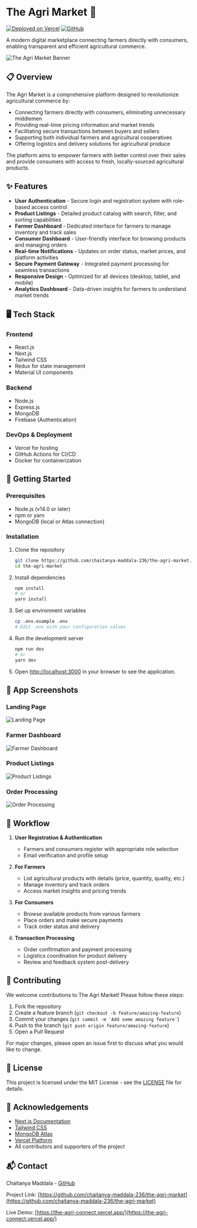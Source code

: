 # The Agri Market 🌾

[![Deployed on Vercel](https://img.shields.io/badge/Vercel-Live%20Demo-brightgreen)](https://the-agri-connect.vercel.app/)
[![GitHub](https://img.shields.io/github/license/chaitanya-maddala-236/the-agri-market)](https://github.com/chaitanya-maddala-236/the-agri-market/blob/main/LICENSE)

A modern digital marketplace connecting farmers directly with consumers, enabling transparent and efficient agricultural commerce.

![The Agri Market Banner](https://github.com/chaitanya-maddala-236/the-agri-market/blob/main/assets/readme_images/Landing%20Page.png?raw=true)

## 📋 Overview

The Agri Market is a comprehensive platform designed to revolutionize agricultural commerce by:

- Connecting farmers directly with consumers, eliminating unnecessary middlemen
- Providing real-time pricing information and market trends
- Facilitating secure transactions between buyers and sellers
- Supporting both individual farmers and agricultural cooperatives
- Offering logistics and delivery solutions for agricultural produce

The platform aims to empower farmers with better control over their sales and provide consumers with access to fresh, locally-sourced agricultural products.

## ✨ Features

- **User Authentication** - Secure login and registration system with role-based access control
- **Product Listings** - Detailed product catalog with search, filter, and sorting capabilities
- **Farmer Dashboard** - Dedicated interface for farmers to manage inventory and track sales
- **Consumer Dashboard** - User-friendly interface for browsing products and managing orders
- **Real-time Notifications** - Updates on order status, market prices, and platform activities
- **Secure Payment Gateway** - Integrated payment processing for seamless transactions
- **Responsive Design** - Optimized for all devices (desktop, tablet, and mobile)
- **Analytics Dashboard** - Data-driven insights for farmers to understand market trends

## 🖥️ Tech Stack

### Frontend
- React.js
- Next.js
- Tailwind CSS
- Redux for state management
- Material UI components

### Backend
- Node.js
- Express.js
- MongoDB
- Firebase (Authentication)

### DevOps & Deployment
- Vercel for hosting
- GitHub Actions for CI/CD
- Docker for containerization

## 🚀 Getting Started

### Prerequisites
- Node.js (v14.0 or later)
- npm or yarn
- MongoDB (local or Atlas connection)

### Installation

1. Clone the repository
   ```bash
   git clone https://github.com/chaitanya-maddala-236/the-agri-market.git
   cd the-agri-market
   ```

2. Install dependencies
   ```bash
   npm install
   # or
   yarn install
   ```

3. Set up environment variables
   ```bash
   cp .env.example .env
   # Edit .env with your configuration values
   ```

4. Run the development server
   ```bash
   npm run dev
   # or
   yarn dev
   ```

5. Open [http://localhost:3000](http://localhost:3000) in your browser to see the application.

## 📱 App Screenshots

### Landing Page
![Landing Page](https://github.com/chaitanya-maddala-236/the-agri-market/blob/main/assets/readme_images/Landing%20Page.png?raw=true)

### Farmer Dashboard
![Farmer Dashboard](https://github.com/chaitanya-maddala-236/the-agri-market/blob/main/assets/readme_images/Farmer%20Dashboard.png?raw=true)

### Product Listings
![Product Listings](https://github.com/chaitanya-maddala-236/the-agri-market/blob/main/assets/readme_images/Products%20List.png?raw=true)

### Order Processing
![Order Processing](https://github.com/chaitanya-maddala-236/the-agri-market/blob/main/assets/readme_images/Order%20Processing.png?raw=true)

## 🔄 Workflow

1. **User Registration & Authentication**
   - Farmers and consumers register with appropriate role selection
   - Email verification and profile setup

2. **For Farmers**
   - List agricultural products with details (price, quantity, quality, etc.)
   - Manage inventory and track orders
   - Access market insights and pricing trends

3. **For Consumers**
   - Browse available products from various farmers
   - Place orders and make secure payments
   - Track order status and delivery

4. **Transaction Processing**
   - Order confirmation and payment processing
   - Logistics coordination for product delivery
   - Review and feedback system post-delivery

## 🤝 Contributing

We welcome contributions to The Agri Market! Please follow these steps:

1. Fork the repository
2. Create a feature branch (`git checkout -b feature/amazing-feature`)
3. Commit your changes (`git commit -m 'Add some amazing feature'`)
4. Push to the branch (`git push origin feature/amazing-feature`)
5. Open a Pull Request

For major changes, please open an issue first to discuss what you would like to change.

## 📝 License

This project is licensed under the MIT License - see the [LICENSE](LICENSE) file for details.

## 🙏 Acknowledgements

- [Next.js Documentation](https://nextjs.org/docs)
- [Tailwind CSS](https://tailwindcss.com/)
- [MongoDB Atlas](https://www.mongodb.com/cloud/atlas)
- [Vercel Platform](https://vercel.com/)
- All contributors and supporters of the project

## 📬 Contact

Chaitanya Maddala - [GitHub](https://github.com/chaitanya-maddala-236)

Project Link: [https://github.com/chaitanya-maddala-236/the-agri-market](https://github.com/chaitanya-maddala-236/the-agri-market)

Live Demo: [https://the-agri-connect.vercel.app/](https://the-agri-connect.vercel.app/)
